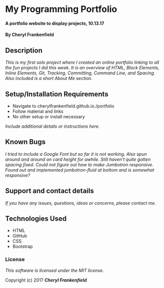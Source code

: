 # My Programming Portfolio

#### A portfolio website to display projects, 10.13.17

#### By **Cheryl Frankenfield**

## Description

_This is my first solo project where I created an online portfolio linking to all the fun projects I did this week. It is an overview of HTML, Block Elements, Inline Elements, Git, Tracking, Committing, Command Line, and Spacing. Also included is a short About Me section._

## Setup/Installation Requirements

* Navigate to cherylfrankenfield.github.io./portfolio
* Follow material and links
* No other setup or install necessary

_Include additional details or instructions here._

## Known Bugs

_I tried to include a Google Font but so far it is not working. Also spun around and around on card height for awhile. Still haven't quite gotten spacing fixed. Could not figure out how to make Jumbotron responsive. Found out and implemented jumbotron-fluid at bottom and is somewhat responsive?_

## Support and contact details

_If you have any issues, questions, ideas or concerns, please contact me._

## Technologies Used

* HTML
* GitHub
* CSS
* Bootstrap

### License

*This software is licensed under the MIT license.*

Copyright (c) 2017 **_Cheryl Frankenfield_**
